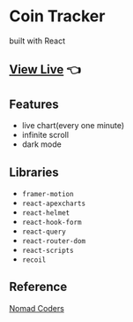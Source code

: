 # Coin Tracker

built with React

## [View Live](https://the-new-kim.github.io/coin-tracker/) 👈

## Features

- live chart(every one minute)
- infinite scroll
- dark mode

## Libraries

- `framer-motion`
- `react-apexcharts`
- `react-helmet`
- `react-hook-form`
- `react-query`
- `react-router-dom`
- `react-scripts`
- `recoil`

## Reference

[Nomad Coders](https://nomadcoders.co/)
